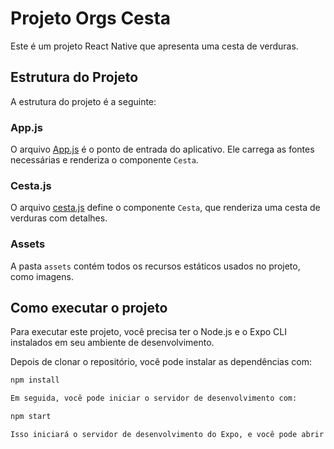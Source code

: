 # Projeto Orgs Cesta

Este é um projeto React Native que apresenta uma cesta de verduras.

## Estrutura do Projeto

A estrutura do projeto é a seguinte:



### App.js

O arquivo [App.js](App.js) é o ponto de entrada do aplicativo. Ele carrega as fontes necessárias e renderiza o componente `Cesta`.

### Cesta.js

O arquivo [cesta.js](src/screen/cesta.js) define o componente `Cesta`, que renderiza uma cesta de verduras com detalhes.

### Assets

A pasta `assets` contém todos os recursos estáticos usados no projeto, como imagens.

## Como executar o projeto

Para executar este projeto, você precisa ter o Node.js e o Expo CLI instalados em seu ambiente de desenvolvimento.

Depois de clonar o repositório, você pode instalar as dependências com:

```sh
npm install

Em seguida, você pode iniciar o servidor de desenvolvimento com:

npm start

Isso iniciará o servidor de desenvolvimento do Expo, e você pode abrir o aplicativo em um emulador ou em seu dispositivo físico.